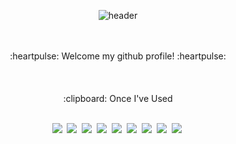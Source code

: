 <div align="center">
  
  ![header](https://capsule-render.vercel.app/api?type=Rounded&text=✨Byul2004✨)
 
 <br/>
 <br/>
   :heartpulse: Welcome my github profile! :heartpulse:
   <br/>  
  <br/> 
 <br/>
 <br/>  
    :clipboard: Once I've Used 

 <br/>  
  <br/> 
  
<p dir="auto"><a target="_blank" rel="noopener noreferrer nofollow" href="https://camo.githubusercontent.com/fe32ad2ab38a49980ae074cb13dee4b325e1c067f5b33998af9d42b72bb6e47b/68747470733a2f2f696d672e736869656c64732e696f2f62616467652f4a6176612d3030373339363f7374796c653d666c6174266c6f676f3d4a617661266c6f676f436f6c6f723d7768697465"><img src="https://camo.githubusercontent.com/fe32ad2ab38a49980ae074cb13dee4b325e1c067f5b33998af9d42b72bb6e47b/68747470733a2f2f696d672e736869656c64732e696f2f62616467652f4a6176612d3030373339363f7374796c653d666c6174266c6f676f3d4a617661266c6f676f436f6c6f723d7768697465" data-canonical-src="https://img.shields.io/badge/Java-007396?style=flat&amp;logo=Java&amp;logoColor=white" style="max-width: 100%;"></a>&nbsp;
<a target="_blank" rel="noopener noreferrer nofollow" href="https://camo.githubusercontent.com/5586c365ac3cfe99149ffabd1dcf2a1b17f85daf1dab184268362f87fca3715e/68747470733a2f2f696d672e736869656c64732e696f2f62616467652f537072696e674672616d65776f726b2d3644423333463f7374796c653d666c6174266c6f676f3d537072696e67266c6f676f436f6c6f723d7768697465"><img src="https://camo.githubusercontent.com/5586c365ac3cfe99149ffabd1dcf2a1b17f85daf1dab184268362f87fca3715e/68747470733a2f2f696d672e736869656c64732e696f2f62616467652f537072696e674672616d65776f726b2d3644423333463f7374796c653d666c6174266c6f676f3d537072696e67266c6f676f436f6c6f723d7768697465" data-canonical-src="https://img.shields.io/badge/SpringFramework-6DB33F?style=flat&amp;logo=Spring&amp;logoColor=white" style="max-width: 100%;"></a>&nbsp;
<a target="_blank" rel="noopener noreferrer nofollow" href="https://camo.githubusercontent.com/03d24d569ea6b321a8285aee6e4ce9bcc3b239de31a6e2ae16a52d70064d161f/68747470733a2f2f696d672e736869656c64732e696f2f62616467652f4f7261636c6553514c2d4638303030303f7374796c653d666c6174266c6f676f3d4f7261636c65266c6f676f436f6c6f723d7768697465"><img src="https://camo.githubusercontent.com/03d24d569ea6b321a8285aee6e4ce9bcc3b239de31a6e2ae16a52d70064d161f/68747470733a2f2f696d672e736869656c64732e696f2f62616467652f4f7261636c6553514c2d4638303030303f7374796c653d666c6174266c6f676f3d4f7261636c65266c6f676f436f6c6f723d7768697465" data-canonical-src="https://img.shields.io/badge/OracleSQL-F80000?style=flat&amp;logo=Oracle&amp;logoColor=white" style="max-width: 100%;"></a>&nbsp;
<a target="_blank" rel="noopener noreferrer nofollow" href="https://camo.githubusercontent.com/1984c4f7afcf07e068b7a0e99a8187d377c631d077e1eed8cef14184b073e74e/68747470733a2f2f696d672e736869656c64732e696f2f62616467652f417061636865546f6d636174392d4638444337353f7374796c653d666c6174266c6f676f3d41706163686520546f6d636174266c6f676f436f6c6f723d7768697465"><img src="https://camo.githubusercontent.com/1984c4f7afcf07e068b7a0e99a8187d377c631d077e1eed8cef14184b073e74e/68747470733a2f2f696d672e736869656c64732e696f2f62616467652f417061636865546f6d636174392d4638444337353f7374796c653d666c6174266c6f676f3d41706163686520546f6d636174266c6f676f436f6c6f723d7768697465" data-canonical-src="https://img.shields.io/badge/ApacheTomcat9-F8DC75?style=flat&amp;logo=Apache Tomcat&amp;logoColor=white" style="max-width: 100%;"></a>&nbsp;
<a target="_blank" rel="noopener noreferrer nofollow" href="https://camo.githubusercontent.com/989c72c75f8e78ca3d5f8faf7d6d50228c2154b400a1280c36dff4d62783fadd/68747470733a2f2f696d672e736869656c64732e696f2f62616467652f48544d4c352d4533344632363f7374796c653d666c6174266c6f676f3d48544d4c35266c6f676f436f6c6f723d7768697465"><img src="https://camo.githubusercontent.com/989c72c75f8e78ca3d5f8faf7d6d50228c2154b400a1280c36dff4d62783fadd/68747470733a2f2f696d672e736869656c64732e696f2f62616467652f48544d4c352d4533344632363f7374796c653d666c6174266c6f676f3d48544d4c35266c6f676f436f6c6f723d7768697465" data-canonical-src="https://img.shields.io/badge/HTML5-E34F26?style=flat&amp;logo=HTML5&amp;logoColor=white" style="max-width: 100%;"></a>&nbsp;
<a target="_blank" rel="noopener noreferrer nofollow" href="https://camo.githubusercontent.com/79fe43df22a9d1011a93608949644a2676fb125b92192462dc5ae33558f69d14/68747470733a2f2f696d672e736869656c64732e696f2f62616467652f435353332d3135373242363f7374796c653d666c6174266c6f676f3d43535333266c6f676f436f6c6f723d7768697465"><img src="https://camo.githubusercontent.com/79fe43df22a9d1011a93608949644a2676fb125b92192462dc5ae33558f69d14/68747470733a2f2f696d672e736869656c64732e696f2f62616467652f435353332d3135373242363f7374796c653d666c6174266c6f676f3d43535333266c6f676f436f6c6f723d7768697465" data-canonical-src="https://img.shields.io/badge/CSS3-1572B6?style=flat&amp;logo=CSS3&amp;logoColor=white" style="max-width: 100%;"></a>&nbsp;
<a target="_blank" rel="noopener noreferrer nofollow" href="https://camo.githubusercontent.com/796e621b292ccc6cdce2b9ed76bbca8a7c63cda869801fae1ec49bc2fdb80a05/68747470733a2f2f696d672e736869656c64732e696f2f62616467652f6a51756572792d3037363941443f7374796c653d666c6174266c6f676f3d6a5175657279266c6f676f436f6c6f723d7768697465"><img src="https://camo.githubusercontent.com/796e621b292ccc6cdce2b9ed76bbca8a7c63cda869801fae1ec49bc2fdb80a05/68747470733a2f2f696d672e736869656c64732e696f2f62616467652f6a51756572792d3037363941443f7374796c653d666c6174266c6f676f3d6a5175657279266c6f676f436f6c6f723d7768697465" data-canonical-src="https://img.shields.io/badge/jQuery-0769AD?style=flat&amp;logo=jQuery&amp;logoColor=white" style="max-width: 100%;"></a>&nbsp;
<a target="_blank" rel="noopener noreferrer nofollow" href="https://camo.githubusercontent.com/0ac526200358c3cd09ca0eae4bc7149282c173b5fb1de1636715f18b9ab346ba/68747470733a2f2f696d672e736869656c64732e696f2f62616467652f4a6176615363726970742d4637444631453f7374796c653d666c6174266c6f676f3d4a617661536372697074266c6f676f436f6c6f723d7768697465"><img src="https://camo.githubusercontent.com/0ac526200358c3cd09ca0eae4bc7149282c173b5fb1de1636715f18b9ab346ba/68747470733a2f2f696d672e736869656c64732e696f2f62616467652f4a6176615363726970742d4637444631453f7374796c653d666c6174266c6f676f3d4a617661536372697074266c6f676f436f6c6f723d7768697465" data-canonical-src="https://img.shields.io/badge/JavaScript-F7DF1E?style=flat&amp;logo=JavaScript&amp;logoColor=white" style="max-width: 100%;"></a>&nbsp;
<a target="_blank" rel="noopener noreferrer nofollow" href="https://camo.githubusercontent.com/1b756736e374960a174cb6f65083804b2052cd6f6e997af84206794e2ca77f71/68747470733a2f2f696d672e736869656c64732e696f2f62616467652f506f73746d616e2d4646364333373f7374796c653d666c6174266c6f676f3d506f73746d616e266c6f676f436f6c6f723d7768697465"><img src="https://camo.githubusercontent.com/1b756736e374960a174cb6f65083804b2052cd6f6e997af84206794e2ca77f71/68747470733a2f2f696d672e736869656c64732e696f2f62616467652f506f73746d616e2d4646364333373f7374796c653d666c6174266c6f676f3d506f73746d616e266c6f676f436f6c6f723d7768697465" data-canonical-src="https://img.shields.io/badge/Postman-FF6C37?style=flat&amp;logo=Postman&amp;logoColor=white" style="max-width: 100%;"></a>&nbsp;</p>
  
</div>




<!--
**choibyul2/choibyul2** is a ✨ _special_ ✨ repository because its `README.md` (this file) appears on your GitHub profile.

Here are some ideas to get you started:

- 🔭 I’m currently working on ...
- 🌱 I’m currently learning ...
- 👯 I’m looking to collaborate on ...
- 🤔 I’m looking for help with ...
- 💬 Ask me about ...
- 📫 How to reach me: ...
- 😄 Pronouns: ...
- ⚡ Fun fact: ...
-->
